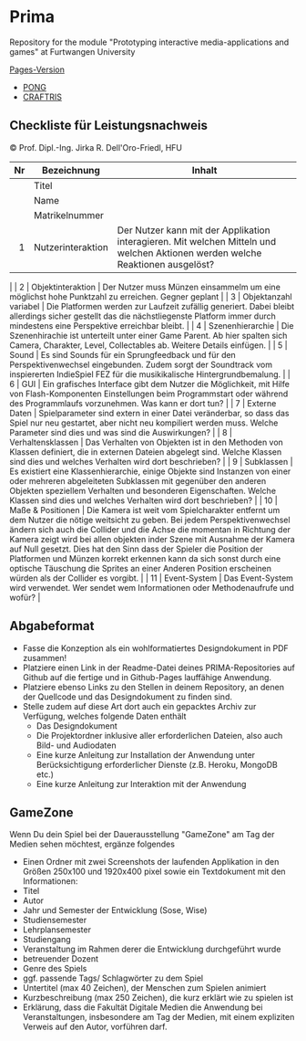 # Prima
Repository for the module "Prototyping interactive media-applications and games" at Furtwangen University

[Pages-Version](https://jirkadelloro.github.io/Prima/)

- [PONG](https://jirkadelloro.github.io/Prima/L06_PongFinal/Main.html)
- [CRAFTRIS](https://jirkadelloro.github.io/Prima/L13_Craftris)


## Checkliste für Leistungsnachweis
© Prof. Dipl.-Ing. Jirka R. Dell'Oro-Friedl, HFU

| Nr | Bezeichnung           | Inhalt                                                                                                                                                                                                                                                                         |
|---:|-----------------------|--------------------------------------------------------------------------------------------------------------------------------------------------------------------------------------------------------------------------------------------------------------------------------|
|    | Titel                 |
|    | Name                  |
|    | Matrikelnummer        |
|  1 | Nutzerinteraktion     | Der Nutzer kann mit der Applikation interagieren. Mit welchen Mitteln und welchen Aktionen werden welche Reaktionen ausgelöst?
|
|  2 | Objektinteraktion     | Der Nutzer muss Münzen einsammelm um eine möglichst hohe Punktzahl zu erreichen. Gegner geplant
|
|  3 | Objektanzahl variabel | Die Platformen werden zur Laufzeit zufällig generiert. Dabei bleibt allerdings sicher gestellt das die nächstliegenste Platform immer durch mindestens eine Perspektive erreichbar bleibt.
|
|  4 | Szenenhierarchie      | Die Szenenhirachie ist unterteilt unter einer Game Parent. Ab hier spalten sich Camera, Charakter, Level, Collectables ab. Weitere Details einfügen.
|
|  5 | Sound                 | Es sind Sounds für ein Sprungfeedback und für den Perspektivenwechsel eingebunden. Zudem sorgt der Soundtrack vom inspiererten IndieSpiel FEZ für die musikikalische Hintergrundbemalung.
|
|  6 | GUI                   | Ein grafisches Interface gibt dem Nutzer die Möglichkeit, mit Hilfe von Flash-Komponenten Einstellungen beim Programmstart oder während des Programmlaufs vorzunehmen. Was kann er dort tun?
|
|  7 | Externe Daten         | Spielparameter sind extern in einer Datei veränderbar, so dass das Spiel nur neu gestartet, aber nicht neu kompiliert werden muss. Welche Parameter sind dies und was sind die Auswirkungen?
|
|  8 | Verhaltensklassen     | Das Verhalten von Objekten ist in den Methoden von Klassen definiert, die in externen Dateien abgelegt sind. Welche Klassen sind dies und welches Verhalten wird dort beschrieben?
|
|  9 | Subklassen            | Es existiert eine Klassenhierarchie, einige Objekte sind Instanzen von einer oder mehreren abgeleiteten Subklassen mit gegenüber den anderen Objekten speziellem Verhalten und besonderen Eigenschaften. Welche Klassen sind dies und welches Verhalten wird dort beschrieben?
|
| 10 | Maße & Positionen     | Die Kamera ist weit vom Spielcharakter entfernt um dem Nutzer die nötige weitsicht zu geben. Bei jedem Perspektivenwechsel ändern sich auch die Collider und die Achse die momentan in Richtung der Kamera zeigt wird bei allen objekten inder Szene mit Ausnahme der Kamera auf Null gesetzt. Dies hat den Sinn dass der Spieler die Position der Platformen und Münzen korrekt erkennen kann da sich sonst durch eine optische Täuschung die Sprites an einer Anderen Position erscheinen würden als der Collider es vorgibt.
|
| 11 | Event-System          | Das Event-System wird verwendet. Wer sendet wem Informationen oder Methodenaufrufe und wofür?
|

## Abgabeformat
* Fasse die Konzeption als ein wohlformatiertes Designdokument in PDF zusammen!
* Platziere einen Link in der Readme-Datei deines PRIMA-Repositories auf Github auf die fertige und in Github-Pages lauffähige Anwendung.
* Platziere ebenso Links zu den Stellen in deinem Repository, an denen der Quellcode und das Designdokument zu finden sind.
* Stelle zudem auf diese Art dort auch ein gepacktes Archiv zur Verfügung, welches folgende Daten enthält
  * Das Designdokument 
  * Die Projektordner inklusive aller erforderlichen Dateien, also auch Bild- und Audiodaten
  * Eine kurze Anleitung zur Installation der Anwendung unter Berücksichtigung erforderlicher Dienste (z.B. Heroku, MongoDB etc.) 
  * Eine kurze Anleitung zur Interaktion mit der Anwendung

## GameZone
Wenn Du dein Spiel bei der Dauerausstellung "GameZone" am Tag der Medien sehen möchtest, ergänze folgendes  
* Einen Ordner mit zwei Screenshots der laufenden Applikation in den Größen 250x100 und 1920x400 pixel sowie ein Textdokument mit den Informationen:
* Titel
* Autor
* Jahr und Semester der Entwicklung (Sose, Wise)
* Studiensemester
* Lehrplansemester
* Studiengang
* Veranstaltung im Rahmen derer die Entwicklung durchgeführt wurde
* betreuender Dozent
* Genre des Spiels
* ggf. passende Tags/ Schlagwörter zu dem Spiel
* Untertitel (max 40 Zeichen), der Menschen zum Spielen animiert
* Kurzbeschreibung (max 250 Zeichen), die kurz erklärt wie zu spielen ist
* Erklärung, dass die Fakultät Digitale Medien die Anwendung bei Veranstaltungen, insbesondere am Tag der Medien, mit einem expliziten Verweis auf den Autor, vorführen darf.
